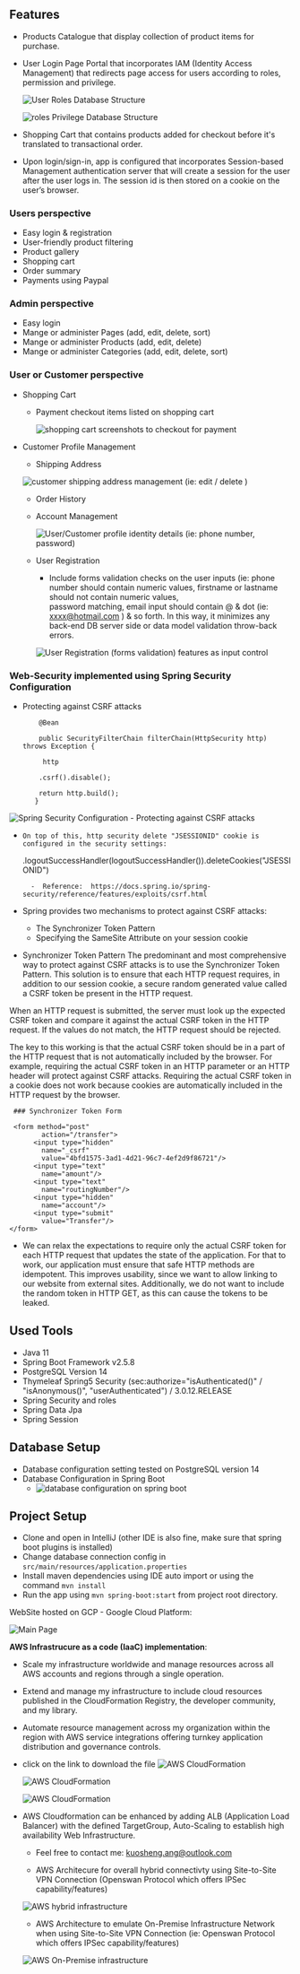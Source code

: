 

Features
--------
 - Products Catalogue that display collection of product items for purchase.
 - User Login Page Portal that incorporates IAM (Identity Access Management) that redirects page access for users 
   according to roles, permission and privilege. 
   
   ![User Roles Database Structure](/screenshots/users_roles_maintenance.PNG "User Roles Database Table")
   
   ![roles Privilege Database Structure](/screenshots/roles_privileges_maintenance.PNG "Roles Privilege Table")
   
 - Shopping Cart that contains products added for checkout before it's translated to transactional order.
 - Upon login/sign-in, app is configured that incorporates Session-based Management authentication server that will create a session for 
   the user after the user logs in. The session id is then stored on a cookie on the user’s browser.
  

### Users perspective

- Easy login & registration
- User-friendly product filtering
- Product gallery
- Shopping cart
- Order summary
- Payments using Paypal

### Admin perspective
- Easy login
- Mange or administer Pages (add, edit, delete, sort)
- Mange or administer Products (add, edit, delete)
- Mange or administer Categories (add, edit, delete, sort)


### User or Customer perspective

- Shopping Cart
  - Payment checkout items listed on shopping cart
 
    ![shopping cart screenshots to checkout for payment](/screenshots/shopping_cart.PNG "shopping cart screenshots")

- Customer Profile Management
  - Shipping Address
  
  ![customer shipping address management (ie: edit / delete )](/screenshots/customer_shipping_address.PNG "customer shipping address")

  - Order History
  - Account Management

    ![User/Customer profile identity details (ie: phone number, password)](/screenshots/customer_profile.PNG "Customer Profile")
    
  - User Registration
    - Include forms validation checks on the user inputs (ie: phone number should contain numeric values, firstname or lastname should not contain numeric values,     
      password matching, email input should contain @ & dot (ie: xxxx@hotmail.com ) & so forth.
      In this way, it minimizes any back-end DB server side or data model validation throw-back errors.
      
      
    ![ User Registration (forms validation) features as input control](/screenshots/registration_form_validation.PNG "User Registration")
      
###  Web-Security implemented using Spring Security Configuration

 -  Protecting against CSRF attacks


            @Bean

            public SecurityFilterChain filterChain(HttpSecurity http) throws Exception {

             http
    
            .csrf().disable();
    
            return http.build();
           }
  ![ Spring Security Configuration - Protecting against CSRF attacks](/screenshots/spring-security.PNG "Protecting against CSRF attacks")
-     On top of this, http security delete "JSESSIONID" cookie is configured in the security settings:   
     .logoutSuccessHandler(logoutSuccessHandler()).deleteCookies("JSESSIONID")
      
        -  Reference:  https://docs.spring.io/spring-security/reference/features/exploits/csrf.html
    
- Spring provides two mechanisms to protect against CSRF attacks:

   - The Synchronizer Token Pattern 
   - Specifying the SameSite Attribute on your session cookie
     
- Synchronizer Token Pattern
The predominant and most comprehensive way to protect against CSRF attacks is to use the Synchronizer Token Pattern. This solution is to ensure that each HTTP request requires, in addition to our session cookie, a secure random generated value called a CSRF token be present in the HTTP request.

When an HTTP request is submitted, the server must look up the expected CSRF token and compare it against the actual CSRF token in the HTTP request. If the values do not match, the HTTP request should be rejected.

The key to this working is that the actual CSRF token should be in a part of the HTTP request that is not automatically included by the browser. For example, requiring the actual CSRF token in an HTTP parameter or an HTTP header will protect against CSRF attacks. Requiring the actual CSRF token in a cookie does not work because cookies are automatically included in the HTTP request by the browser.

     ### Synchronizer Token Form
     
     <form method="post"
          	action="/transfer">
          <input type="hidden"
          	name="_csrf"
          	value="4bfd1575-3ad1-4d21-96c7-4ef2d9f86721"/>
          <input type="text"
          	name="amount"/>
          <input type="text"
          	name="routingNumber"/>
          <input type="hidden"
          	name="account"/>
          <input type="submit"
          	value="Transfer"/>
    </form>
    
 - We can relax the expectations to require only the actual CSRF token for each HTTP request that updates the state of the application. For that to work, our application must ensure that safe HTTP methods are idempotent. This improves usability, since we want to allow linking to our website from external sites. Additionally, we do not want to include the random token in HTTP GET, as this can cause the tokens to be leaked.

Used Tools
-----------
- Java 11
- Spring Boot Framework v2.5.8
- PostgreSQL Version 14
- Thymeleaf Spring5 Security (sec:authorize="isAuthenticated()" / "isAnonymous()", "userAuthenticated") / 3.0.12.RELEASE
- Spring Security and roles
- Spring Data Jpa
- Spring Session

Database Setup
---------------
 - Database configuration setting tested on PostgreSQL version 14
 - Database Configuration in Spring Boot
   - ![database configuration on spring boot](/screenshots/DataBASE_configuration.PNG "database configuration on spring")

    

Project Setup
-------------
- Clone and open in IntelliJ (other IDE is also fine, make sure that spring boot plugins is installed)
- Change database connection config in `src/main/resources/application.properties`
- Install maven dependencies using IDE auto import or using the command ``mvn install``
- Run the app using ``mvn spring-boot:start`` from project root directory.

WebSite hosted on GCP - Google Cloud Platform:

  ![Main Page](/screenshots/mainPage.PNG "Main Page hosted on GCP - Google Cloud Platform")


**AWS Infrastrucure as a code (IaaC) implementation**:
- Scale my infrastructure worldwide and manage resources across all AWS accounts and regions through a single operation.
- Extend and manage my infrastructure to include cloud resources published in the CloudFormation Registry, the developer community, and my library.
- Automate resource management across my organization within the region with AWS service integrations offering turnkey application distribution and governance controls.

- click on the link to download the file ![AWS CloudFormation](/AWSCloudFormation_Deployment%20as%20IaaC.yaml "CloudFormation-IaaC ")  

  ![AWS CloudFormation](/screenshots/AWS-CloudFormation_Events.PNG "Using AWS CloudFormation script to implement as IaaC")

  ![AWS CloudFormation](/screenshots/AWS-CloudFormation_resources.PNG "Using AWS CloudFormation script to implement as IaaC")

- AWS Cloudformation can be enhanced by adding ALB (Application Load Balancer) with the defined TargetGroup, Auto-Scaling to establish high availability Web Infrastructure.
  - Feel free to contact me: kuosheng.ang@outlook.com
 
  - AWS Architecure for overall hybrid connectivty using Site-to-Site VPN Connection (Openswan Protocol which offers IPSec capability/features)

  ![AWS hybrid infrastructure](/screenshots/AWS-Architecture-Diagram_Netflix_Web-Architecture-Web-Cloud.PNG "Overall hybrid On-Premise & Cloud Infrastructure network")
    

  - AWS Architecture to emulate On-Premise Infrastructure Network when using Site-to-Site VPN Connection (ie: Openswan Protocol which offers IPSec capability/features)
 

  ![AWS On-Premise infrastructure](/screenshots/AWS-Architecture-Diagram-Private-Cloud-On-Premise-Network.PNG "On-Premise Infrastructure network")
  

